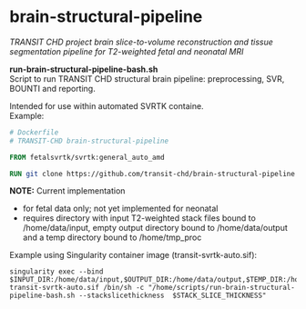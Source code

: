 # brain-structural-pipeline

_TRANSIT CHD project brain slice-to-volume reconstruction and tissue segmentation pipeline for T2-weighted fetal and neonatal MRI_

__run-brain-structural-pipeline-bash.sh__  
Script to run TRANSIT CHD structural brain pipeline: preprocessing, SVR, BOUNTI and reporting. 

Intended for use within automated SVRTK containe.  
Example:
```dockerfile
# Dockerfile 
# TRANSIT-CHD brain-structural-pipeline

FROM fetalsvrtk/svrtk:general_auto_amd

RUN git clone https://github.com/transit-chd/brain-structural-pipeline /home/scripts
```

__NOTE:__ Current implementation 
* for fetal data only; not yet implemented for neonatal
* requires directory with input T2-weighted stack files bound to /home/data/input, empty output directory bound to /home/data/output and a temp directory bound to /home/tmp_proc

Example using Singularity container image (transit-svrtk-auto.sif):
```shell
singularity exec --bind $INPUT_DIR:/home/data/input,$OUTPUT_DIR:/home/data/output,$TEMP_DIR:/home/tmp_proc transit-svrtk-auto.sif /bin/sh -c "/home/scripts/run-brain-structural-pipeline-bash.sh --stackslicethickness  $STACK_SLICE_THICKNESS"
```

